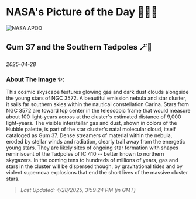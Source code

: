 
# NASA's Picture of the Day 🧑‍🚀💫

  ![NASA APOD](https://apod.nasa.gov/apod/image/2504/Gum37Hoo_Bozon_4863.jpg)
  
  ## Gum 37 and the Southern Tadpoles 🪄🌌
  
  _2025-04-28_
  
  ### About The Image ✨: 
  
  This cosmic skyscape features glowing gas and dark dust clouds alongside the young stars of NGC 3572.  A beautiful emission nebula and star cluster, it sails far southern skies within the nautical constellation Carina.  Stars from NGC 3572 are toward top center in the telescopic frame that would measure about 100 light-years across at the cluster's estimated distance of 9,000 light-years.  The visible interstellar gas and dust, shown in colors of the Hubble palette, is part of the star cluster's natal molecular cloud, itself cataloged as Gum 37. Dense streamers of material within the nebula, eroded by stellar winds and radiation, clearly trail away from the energetic young stars.  They are likely sites of ongoing star formation with shapes reminiscent of the Tadpoles of IC 410 -- better known to northern skygazers.  In the coming tens to hundreds of millions of years, gas and stars in the cluster will be dispersed though, by gravitational tides and by violent supernova explosions that end the short lives of the massive cluster stars.
  
  
  
  > _Last Updated: 4/28/2025, 3:59:24 PM (in GMT)_
  